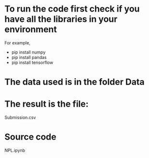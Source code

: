 # To run the code first check if you have all the libraries in your environment
For example,
- pip install numpy
- pip install pandas
- pip install tensorflow

# The data used is in the folder Data


# The result is the file:
Submission.csv

# Source code 
NPL.ipynb
